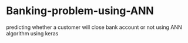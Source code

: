 # Banking-problem-using-ANN
predicting whether a customer will close bank account or not using ANN algorithm using keras 
